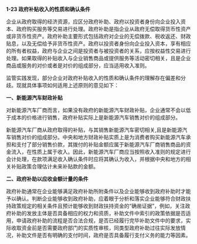 **1-23 政府补贴收入的性质和确认条件**

企业从政府取得的经济资源，应区分政府补助、政府以投资者身份向企业投入资本、政府购买服务等交易进行处理。政府补助是指企业从政府无偿取得货币性资产或非货币性资产。政府补助主要形式包括政府对企业的无偿拨款、税收返还、财政贴息，以及无偿给予非货币性资产。政府以投资者身份向企业投入资本，享有相应的所有者权益，政府与企业之间是投资者与被投资者的关系，应按权益性交易进行处理。如果取得的补贴收入与企业销售商品或提供服务等活动密切相关，且是企业商品或服务的对价或者是对价的组成部分，应当适用收入准则。

监管实践发现，部分企业对政府补贴收入的性质和确认条件的理解存在偏差和分歧。现就具体事项如何适用上述原则的意见如下：

**一、新能源汽车财政补贴**

对新能源汽车厂商而言，如果没有政府的新能源汽车财政补贴，企业通常不会以低于成本的价格进行销售，政府补贴实际上是新能源汽车销售对价的组成部分。

新能源汽车厂商从政府取得的补贴，与其销售新能源汽车密切相关,且是新能源汽车销售对价的组成部分。中央和地方财政补贴实质上是为消费者购买新能源汽车承担和支付了部分销售价款，其拨付的补贴金额应属于新能源汽车厂商销售商品的资金流入，在性质上属于收入。因此，新能源汽车厂商应当按照收入准则的规定进行会计处理，在款项满足收入确认条件时应将其确认为收入，并根据中央和地方的相关补贴政策合理估计未来补贴款的金额。

**二、政府补助以应收金额计量的条件**

政府补助通常在企业能够满足政府补助所附条件以及企业能够收到政府补助时才能予以确认。判断企业能够收到政府补助，应着眼于分析和落实企业能够符合财政扶持政策规定的相关条件且预计能够收到财政扶持资金的“确凿证据”，例如，关注政府补助的发放主体是否具备相应的权力和资质，补助文件中索引的政策依据是否适用，申请政府补助的流程是否合法合规，是否已经履行完毕补助文件中的要求，实际收取资金前是否需要政府部门的实质性审核，同类型政府补助过往实际发放情况，补助文件是否有明确的支付时间，政府是否具备履行支付义务的能力等因素。